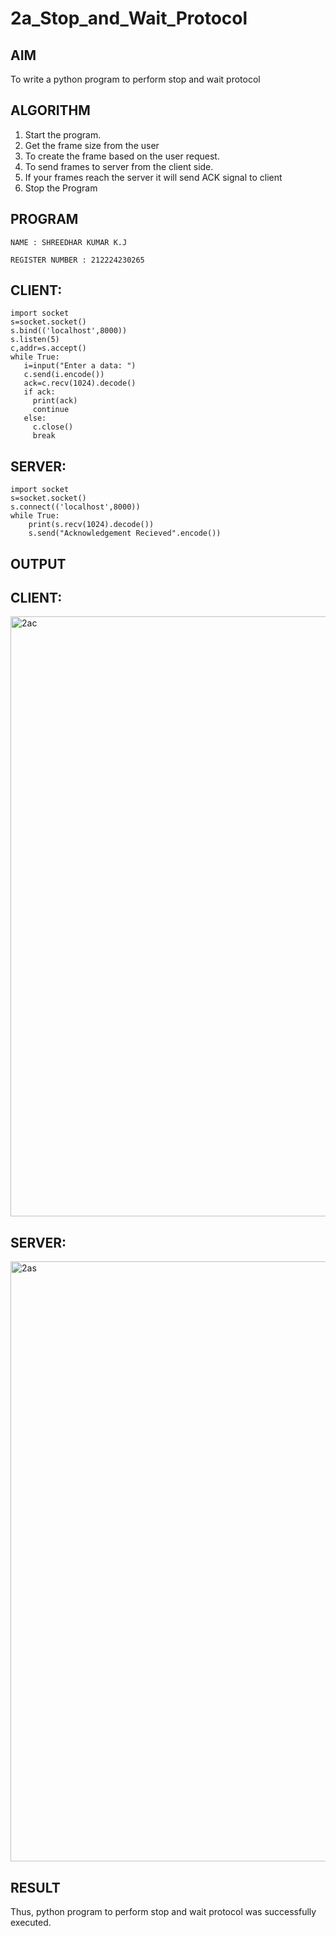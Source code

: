 # 2a_Stop_and_Wait_Protocol
## AIM 
To write a python program to perform stop and wait protocol
## ALGORITHM
1. Start the program.
2. Get the frame size from the user
3. To create the frame based on the user request.
4. To send frames to server from the client side.
5. If your frames reach the server it will send ACK signal to client
6. Stop the Program
## PROGRAM

```
NAME : SHREEDHAR KUMAR K.J

REGISTER NUMBER : 212224230265
```
## CLIENT:
```
import socket
s=socket.socket()
s.bind(('localhost',8000))
s.listen(5)
c,addr=s.accept()
while True:
   i=input("Enter a data: ")
   c.send(i.encode())
   ack=c.recv(1024).decode()
   if ack:
     print(ack)
     continue
   else:
     c.close()
     break
```
## SERVER:
```
import socket
s=socket.socket()
s.connect(('localhost',8000))
while True:
    print(s.recv(1024).decode())
    s.send("Acknowledgement Recieved".encode())
```
## OUTPUT

## CLIENT:
<img width="960" alt="2ac" src="https://github.com/user-attachments/assets/a0f38acc-b070-4b96-b40f-c05d55b7446a">

## SERVER:
<img width="960" alt="2as" src="https://github.com/user-attachments/assets/1b3fd4e3-f3f5-4a25-93fb-e6f240eee6ee">

## RESULT
Thus, python program to perform stop and wait protocol was successfully executed.
